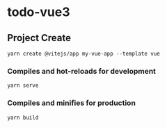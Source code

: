 # todo-vue3

## Project Create
```
yarn create @vitejs/app my-vue-app --template vue
```

### Compiles and hot-reloads for development
```
yarn serve
```

### Compiles and minifies for production
```
yarn build
```